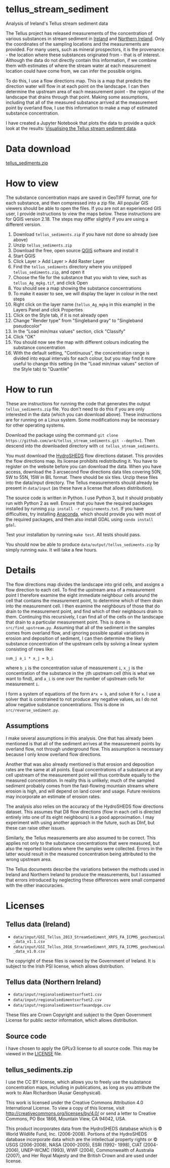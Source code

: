 # tellus_stream_sediment
Analysis of Ireland's Tellus stream sediment data

The Tellus project has released measurements of the concentration of various substances in stream sediment in [Ireland](http://www.tellus.ie/data) and [Northern Ireland](https://www.opendatani.gov.uk/dataset/gsni-tellus-regional-stream-waters-anion-and-npoc-by-ion-chromatography). Only the coordinates of the sampling locations and the measurements are provided. For many users, such as mineral prospectors, it is the provenance - the location where these substances originated from - that is of interest. Although the data do not directly contain this information, if we combine them with estimates of where the stream water at each measurement location could have come from, we can infer the possible origins.

To do this, I use a flow directions map. This is a map that predicts the direction water will flow in at each point on the landscape. I can then determine the upstream area of each measurement point - the region of the landscape that drains through that point. Making some assumptions, including that all of the measured substance arrived at the measurement point by overland flow, I use this information to make a map of estimated substance concentration.

I have created a Jupyter Notebook that plots the data to provide a quick look at the results: [Visualising the Tellus stream sediment data](https://github.com/ar4/tellus_stream_sediment/blob/master/notebooks/tellus_stream_sediment.ipynb).

# Data download
[tellus_sediments.zip](https://drive.google.com/uc?export=download&confirm=mkfd&id=0B22sULzRxoQfMWlyM3d0SW94WDA)

# How to view
The substance concentration maps are saved in GeoTIFF format, one for each substance, and then compressed into a zip file. All popular GIS viewers should be able to open the files. If you are not an experienced GIS user, I provide instructions to view the maps below. These instructions are for QGIS version 2.18. The steps may differ slightly if you are using a different version.

1. Download `tellus_sediments.zip` if you have not done so already (see above)
2. Unzip `tellus_sediments.zip`
3. Download the free, open source [QGIS](https://www.qgis.org) software and install it
4. Start QGIS
5. Click Layer > Add Layer > Add Raster Layer
6. Find the `tellus_sediments` directory where you unzipped `tellus_sediments.zip`, and open it
7. Choose the file for the substance that you wish to view, such as `tellus_Ag_mgkg.tif`, and click Open
8. You should see a map showing the substance concentrations
9. To make it easier to see, we will display the layer in colour in the next steps
10. Right click on the layer name (`tellus_Ag_mgkg` in this example) in the Layers Panel and click Properties
11. Click on the Style tab, if it is not already open
12. Change "Render type" from "Singleband gray" to "Singleband pseudocolor"
13. In the "Load min/max values" section, click "Classify"
14. Click "OK"
15. You should now see the map with different colours indicating the substance concentration
16. With the default setting, "Continuous", the concentration range is divided into equal intervals for each colour, but you may find it more useful to change this setting (in the "Load min/max values" section of the Style tab) to "Quantile"

# How to run
These are instructions for running the code that generates the output `tellus_sediments.zip` file. You don't need to do this if you are only interested in the data (which you can download above). These instructions are for running on a Linux system. Some modifications may be necessary for other operating systems.

Download the package using the command `git clone https://github.com/ar4/tellus_stream_sediments.git --depth=1`. Then descend into the downloaded directory with `cd tellus_stream_sediments`.

You must download the [HydroSHEDS](http://www.hydrosheds.org) flow directions dataset. This provides the flow directions map. Its license prohibits redistributing it. You have to register on the website before you can download the data. When you have access, download the 3 arcsecond flow directions data tiles covering 50N, 5W to 55N, 15W in BIL format. There should be six tiles. Unzip these files into the data/input directory. The Tellus measurements should already be present in `data/input` (as these have a license that allows distribution).

The source code is written in Python. I use Python 3, but it should probably run with Python 2 as well. Ensure that you have the required packages installed by running `pip install -r requirements.txt`. If you have difficulties, try installing [Anaconda](https://www.continuum.io/downloads), which should provide you with most of the required packages, and then also install GDAL using `conda install gdal`.

Test your installation by running `make test`. All tests should pass.

You should now be able to produce `data/output/tellus_sediments.zip` by simply running `make`. It will take a few hours.

# Details
The flow directions map divides the landscape into grid cells, and assigns a flow direction to each cell. To find the upstream area of a measurement point I therefore examine the eight immediate neighbour cells around the cell that contains the measurement point, to determine which of them drain into the measurement cell. I then examine the neighbours of those that do drain to the measurement point, and find which of their neighbours drain to them. Continuing this recursively, I can find all of the cells on the landscape that drain to a particular measurement point. This is done in `src/find_upstream.py`. Assuming that all of the sediment in the samples comes from overland flow, and ignoring possible spatial variations in erosion and deposition of sediment, I can then determine the likely substance concentration of the upstream cells by solving a linear system consisting of rows like:

`sum_j a_i * x_j = b_i`

where `b_i` is the concentration value of measurement `i`, `x_j` is the concentration of the substance in the `j`th upstream  cell (this is what we want to find), and `a_i` is one over the number of upstream cells for measurement `i`.

I form a system of equations of the form `A*x = b`, and solve it for `x`. I use a solver that is constrained to not produce any negative values, as I do not allow negative substance concentrations. This is done in `src/reverse_sediment.py`.

## Assumptions
I make several assumptions in this analysis. One that has already been mentioned is that all of the sediment arrives at the measurement points by overland flow, not through underground flow. This assumption is necessary because I only know overland flow directions.

Another that was also already mentioned is that erosion and deposition rates are the same at all points. Equal concentrations of a substance at any cell upstream of the measurement point will thus contribute equally to the measured concentration. In reality this is unlikely; much of the sampled sediment probably comes from the fast-flowing mountain streams where erosion is high, and will depend on land cover and usage. Future revisions may incorporate an estimate of erosion rates.

The analysis also relies on the accuracy of the HydroSHEDS flow directions dataset. This assumes that D8 flow directions (flow in each cell is directed entirely into one of its eight neighbours) is a good approximation. I may experiment with using another approach in the future, such as DInf, but these can raise other issues.

Similarly, the Tellus measurements are also assumed to be correct. This applies not only to the substance concentrations that were measured, but also the reported locations where the samples were collected. Errors in the latter would result in the measured concentration being attributed to the wrong upstream area.

The Tellus documents describe the variations between the methods used in Ireland and Northern Ireland to produce the measurements, but I assumed that errors introduced by neglecting these differences were small compared with the other inaccuracies.

# Licenses

## Tellus data (Ireland)
* `data/input/GSI_Tellus_2013_StreamSediment_XRFS_FA_ICPMS_geochemical_data_v1.1.csv`
* `data/input/GSI_Tellus_2016_StreamSediment_XRFS_FA_ICPMS_geochemical_data_v1.0.csv`

The copyright of these files is owned by the Government of Ireland. It is subject to the Irish PSI license, which allows distribution.

## Tellus data (Northern Ireland)
* `data/input/regionalsedimentsxrfset1.csv`
* `data/input/regionalsedimentsxrfset2.csv`
* `data/input/regionalsedimentsxrfauandpge.csv`

These files are Crown Copyright and subject to the Open Government License for public sector information, which allows distribution. 

## Source code
I have chosen to apply the GPLv3 license to all source code. This may be viewed in the [LICENSE](https://www.github.com/ar4/tellus_stream_sediment/blob/master/LICENSE) file.

## tellus_sediments.zip
I use the CC BY license, which allows you to freely use the substance concentration maps, including in publications, as long as you attribute the work to Alan Richardson (Ausar Geophysical).

This work is licensed under the Creative Commons Attribution 4.0 International License. To view a copy of this license, visit http://creativecommons.org/licenses/by/4.0/ or send a letter to Creative Commons, PO Box 1866, Mountain View, CA 94042, USA.

This product incorporates data from the HydroSHEDS database which is © World Wildlife
Fund, Inc. (2006-2008). Portions of the HydroSHEDS database incorporate data which are
the intellectual property rights or © USGS (2006-2008), NASA (2000-2005), ESRI (1992-
1998), CIAT (2004-2006), UNEP-WCMC (1993), WWF (2004), Commonwealth of Australia
(2007), and Her Royal Majesty and the British Crown and are used under license.
